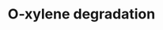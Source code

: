 ---
annotations:
- type: Pathway Ontology
  value: classic metabolic pathway
authors:
- Jacobwindsor
- Elisa
- MaintBot
- Eweitz
description: 'Taken from: http://www.kegg.jp/dbget-bin/www_bget?pathway+eck01220'
last-edited: 2021-05-25
organisms:
- Escherichia coli
redirect_from:
- /index.php/Pathway:WP3671
- /instance/WP3671
schema-jsonld:
- '@context': https://schema.org/
  '@id': https://wikipathways.github.io/pathways/WP3671.html
  '@type': Dataset
  creator:
    '@type': Organization
    name: WikiPathways
  description: 'Taken from: http://www.kegg.jp/dbget-bin/www_bget?pathway+eck01220'
  keywords:
  - 2-Methylbenzyl alcohol
  - 1,2-Dihydroxy-6-methylcyclohexa-3,5-dienecarboxylate
  - o-toluate
  - 2-Methylbenzaldehyde
  - 2,3-Dihydroxytoluene
  - o-Xylene
  license: CC0
  name: O-xylene degradation
seo: CreativeWork
title: O-xylene degradation
wpid: WP3671
---